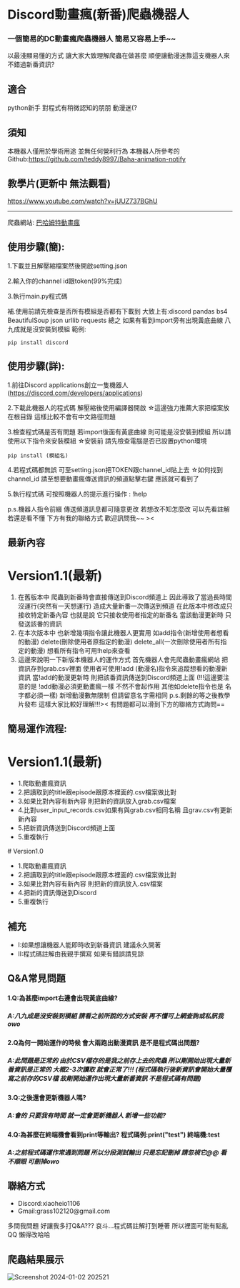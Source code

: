 # Discord動畫瘋(新番)爬蟲機器人
### 一個簡易的DC動畫瘋爬蟲機器人 簡易又容易上手~~
以最淺顯易懂的方式 讓大家大致理解爬蟲在做甚麼 順便讓動漫迷靠這支機器人來不錯過新番資訊?
## 適合
python新手 對程式有稍微認知的朋朋 動漫迷(?
## 須知
本機器人僅用於學術用途 並無任何營利行為
本機器人所參考的Github:https://github.com/teddy8997/Baha-animation-notify  
## 教學片(更新中 無法觀看)
https://www.youtube.com/watch?v=jUUZ737BGhU

---
爬蟲網站: [巴哈姆特動畫瘋](https://ani.gamer.com.tw/)
## 使用步驟(簡):                                    
  1.下載並且解壓縮檔案然後開啟setting.json

  2.輸入你的channel id跟token(99%完成)

  3.執行main.py程式碼
  
  補.使用前請先檢查是否所有模組是否都有下載到 大致上有:discord pandas bs4 BeautifulSoup json urllib requests 總之 如果有看到import旁有出現黃底曲線 八九成就是沒安裝到模組 
  範例:
  ```
  pip install discord
  ```
## 使用步驟(詳):  
  1.前往Discord applications創立一隻機器人(https://discord.com/developers/applications)

  2.下載此機器人的程式碼 解壓縮後使用編譯器開啟 ☆這邊強力推薦大家把檔案放在根目錄 這樣比較不會有中文路徑問題

  3.檢查程式碼是否有問題 若import後面有黃底曲線 則可能是沒安裝到模組 所以請使用以下指令來安裝模組 ☆安裝前 請先檢查電腦是否已設置python環境
  ```
  pip install (模組名)
  ```
  4.若程式碼都無誤 可至setting.json把TOKEN跟channel_id貼上去 ☆如何找到channel_id 請至想要動畫瘋傳送資訊的頻道點擊右鍵 應該就可看到了

  5.執行程式碼 可按照機器人的提示進行操作 : !help

  p.s.機器人指令前綴 傳送頻道訊息都可隨意更改 若想改不知怎麼改 可以先看註解 若還是看不懂 下方有我的聯絡方式 歡迎訊問我~~ ><
## 最新內容
# Version1.1(最新)
  1. 在舊版本中 爬蟲到新番時會直接傳送到Discord頻道上 因此導致了當過長時間沒運行(突然有一天想運行) 
     造成大量新番一次傳送到頻道 在此版本中修改成只接收特定新番內容 也就是說 它只接收使用者指定的新番名
     當該動漫更新時 只發送該番的資訊 
  2. 在本次版本中 也新增幾項指令讓此機器人更實用 如add指令(新增使用者想看的動漫) delete(刪除使用者原指定的動漫) delete_all(一次刪除使用者所有指定的動漫) 
     想看所有指令可用!help來查看
  3. 這邊來說明一下新版本機器人的運作方式 首先機器人會先爬蟲動畫瘋網站 把資訊存到grab.csv裡面 使用者可使用!add (動漫名)指令來追蹤想看的動漫新資訊 當!add的動漫更新時
     則把該番資訊傳送到Discord頻道上面 (!!!這邊要注意的是 !add動漫必須更動畫瘋一樣 不然不會起作用 其他如delete指令也是 名字都必須一樣) 新增動漫數無限制 但請留意名字需相同
  p.s.剩餘的等之後教學片發布 這樣大家比較好理解!!!>< 有問題都可以滑到下方的聯絡方式詢問== 

## 簡易運作流程:
# Version1.1(最新)
   <ul>                                        
        <li>1.爬取動畫瘋資訊</li>
        <li>2.把讀取到的title跟episode跟原本裡面的.csv檔案做比對</li>
        <li>3.如果比對內容有新內容 則把新的資訊放入grab.csv檔案</li>
        <li>4.比對user_input_records.csv如果有與grab.csv相同名稱 且grav.csv有更新新內容 </li>
        <li>5.把新資訊傳送到Discord頻道上面</li>
        <li>5.重複執行</li>
      </ul>
# Version1.0
   <ul>                                        
        <li>1.爬取動畫瘋資訊</li>
        <li>2.把讀取到的title跟episode跟原本裡面的.csv檔案做比對</li>
        <li>3.如果比對內容有新內容 則把新的資訊放入.csv檔案</li>
        <li>4.把新的資訊傳送到Discord</li>
        <li>5.重複執行</li>
      </ul>

## 補充
<ul>
  <li>I:如果想讓機器人能即時收到新番資訊 建議永久開著</li>
  <li>II:程式碼註解由我親手撰寫 如果有錯誤請見諒</li>
</ul>

## Q&A常見問題
<h4>1.Q:為甚麼import右邊會出現黃底曲線?</h4>
<h5>A:八九成是沒安裝到模組 請看之前所說的方式安裝 再不懂可上網查詢或私訊我owo</h5>

<h4>2.Q為何一開始運作的時候 會大兩跑出動漫資訊 是不是程式碼出問題?</h4>  
<h5>A:此問題是正常的 由於CSV檔存的是我之前存上去的爬蟲 所以剛開始出現大量新番資訊是正常的 大概2-3次讀取 就會正常了!!! (程式碼執行後新資訊會開始大量覆寫之前存的CSV檔 故剛開始運作出現大量新番資訊 不是程式碼有問題)</h5>

<h4>3.Q:之後還會更新機器人嗎?</h4>
<h5>A:會的 只要我有時間 就一定會更新機器人 新增一些功能?</h5>

<h4>4.Q:為甚麼在終端機會看到print等輸出? 程式碼例:print("test") 終端機:test</h4>
<h5>A:之前程式碼運作常遇到問題 所以分段測試輸出 只是忘記刪掉 請忽視它@@ 看不順眼 可刪掉owo</h5>

## 聯絡方式
<ul>
  <li>Discord:xiaoheio1106</li>
  <li>Gmail:grass102120@gmail.com</li>
</ul>
多問我問題 好讓我多打Q&A??? 哀斗...程式碼註解打到睡著 所以裡面可能有點亂QQ 懶得改哈哈

## 爬蟲結果展示
![Screenshot 2024-01-02 202521](https://github.com/LittleBlack0001/Discord_baha_new_episode_bot/assets/87685533/365df7bc-0d14-445f-b56a-9308d2649648)


